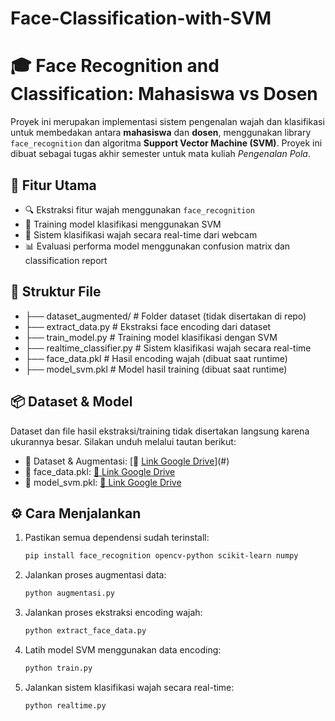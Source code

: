 # Face-Classification-with-SVM
# 🎓 Face Recognition and Classification: Mahasiswa vs Dosen

Proyek ini merupakan implementasi sistem pengenalan wajah dan klasifikasi untuk membedakan antara **mahasiswa** dan **dosen**, menggunakan library `face_recognition` dan algoritma **Support Vector Machine (SVM)**. Proyek ini dibuat sebagai tugas akhir semester untuk mata kuliah *Pengenalan Pola*.

## 🚀 Fitur Utama

- 🔍 Ekstraksi fitur wajah menggunakan `face_recognition`
- 🧠 Training model klasifikasi menggunakan SVM
- 🎥 Sistem klasifikasi wajah secara real-time dari webcam
- 📊 Evaluasi performa model menggunakan confusion matrix dan classification report

## 📁 Struktur File
- ├── dataset_augmented/ # Folder dataset (tidak disertakan di repo)
- ├── extract_data.py # Ekstraksi face encoding dari dataset
- ├── train_model.py # Training model klasifikasi dengan SVM
- ├── realtime_classifier.py # Sistem klasifikasi wajah secara real-time
- ├── face_data.pkl # Hasil encoding wajah (dibuat saat runtime)
- ├── model_svm.pkl # Model hasil training (dibuat saat runtime)


## 📦 Dataset & Model

Dataset dan file hasil ekstraksi/training tidak disertakan langsung karena ukurannya besar. Silakan unduh melalui tautan berikut:

- 📁 Dataset & Augmentasi: [🔗 [Link Google Drive](https://drive.google.com/drive/folders/1woVdKpMC7AxBUeG_vqVV_LHEkuSLuLwr?usp=sharing)](#) 
- 📄 face_data.pkl: [🔗 Link Google Drive](#)
- 🧠 model_svm.pkl: [🔗 Link Google Drive](#)

## ⚙️ Cara Menjalankan

1. Pastikan semua dependensi sudah terinstall:
   ```bash
   pip install face_recognition opencv-python scikit-learn numpy
2. Jalankan proses augmentasi data:
   ```bash
   python augmentasi.py
4. Jalankan proses ekstraksi encoding wajah:
   ```bash
   python extract_face_data.py
5. Latih model SVM menggunakan data encoding:
   ```bash
   python train.py
6. Jalankan sistem klasifikasi wajah secara real-time:
   ```bash
   python realtime.py
